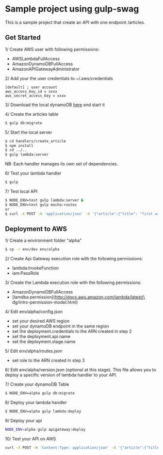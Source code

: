 # Sample project using gulp-swag 

This is a sample project that create an API with one endpoint /articles.


## Get Started
1/ Create AWS user with following permissions:
   * AWSLambdaFullAccess
   * AmazonDynamoDBFullAccess
   * AmazonAPIGatewayAdministrator

2/ Add your the user credentials to ~/.aws/credentials
```
[default] ; user account
aws_access_key_id = xxxx
aws_secret_access_key = xxxx
```

3/ Download the local dynamoDB [here](http://docs.aws.amazon.com/amazondynamodb/latest/developerguide/Tools.DynamoDBLocal.html#Tools.DynamoDBLocal.DownloadingAndRunning) and start it

4/ Create the articles table
```sh
$ gulp db:migrate
```

5/ Start the local server
```sh
$ cd handlers/create_article
$ npm install
$ cd ../..
$ gulp lambda:server
```
NB: Each handler manages its own set of dependencies.


6/ Test your lambda handler
```sh
$ gulp
```

7/ Test local API
```sh
$ NODE_ENV=test gulp lambda:server &
$ NODE_ENV=test gulp mocha:routes
or
$ curl -X POST -H 'application/json' -d '{"article":{"title": "first article", "text": "persisted in local dynamoDB"}}' http://localhost:5000/articles
```

## Deployment to AWS
1/ Create a environment folder "alpha"
```sh
$ cp -r env/dev env/alpha
```

2/ Create Api Gateway execution role with the following permissions:
   * lambda:InvokeFunction
   * iam:PassRole

3/ Create the Lambda execution role with the following permissions:
   * AmazonDynamoDBFullAccess
   * [lamdba permission](http://docs.aws.amazon.com/lambda/latest/\
dg/intro-permission-model.html)

4/ Edit env/alpha/config.json
   * set your desired AWS region
   * set your dynamoDB endpoint in the same region
   * set the deployment.credentials to the ARN created in step 2
   * set the deployment.api.name 
   * set the deployment.stage.name

5/ Edit env/alpha/routes.json
   * set role to the ARN created in step 3

6/ Edit env/alpha/version.json (optional at this stage). This file allows you to deploy a specific version of lambda handler to your API.

7/ Create your dynamoDB Table 
```sh
$ NODE_ENV=alpha gulp db:migrate
```

8/ Deploy your lambda handler
```sh
$ NODE_ENV=alpha gulp lambda:deploy
```

9/ Deploy your api
```sh
NODE_ENV=alpha gulp apigateway:deploy
```

10/ Test your API on AWS
```sh
curl -X POST -H 'Content-Type: application/json' -d '{"article":{"title": "first article", "text": "persisted in cloud dynamoDB"}}' <api-url>
```
